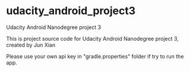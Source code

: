 # udacity_android_project3
Udacity Android Nanodegree project 3

This is project source code for Udacity Android Nanodegree project 3, created by Jun Xian

Please use your own api key in "gradle.properties" folder if try to run the app.
